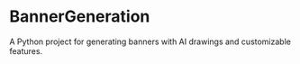 # BannerGeneration
A Python project for generating banners with AI drawings and customizable features.
